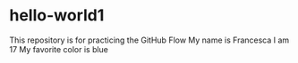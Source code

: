 # hello-world1
This repository is for practicing the GitHub Flow
My name is Francesca
I am 17
My favorite color is blue
